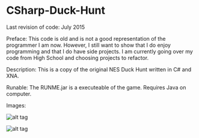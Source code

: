 # CSharp-Duck-Hunt
Last revision of code: July 2015

Preface: This code is old and is not a good representation of the programmer I am now. However, I still want to show that I do enjoy programming and that I do have side projects. I am currently going over my code from High School and choosing projects to refactor.

Description: This is a copy of the original NES Duck Hunt written in C# and XNA.

Runable: The RUNME.jar is a executeable of the game. Requires Java on computer.

Images:

![alt tag](http://i.imgur.com/0gOgzo8.png)

![alt tag](http://i.imgur.com/bCC9iBg.png)
